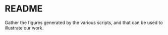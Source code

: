 # README

Gather the figures generated by the various scripts, and that can be used to illustrate our work.
